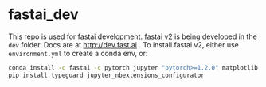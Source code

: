 # fastai_dev

This repo is used for fastai development. fastai v2 is being developed in the `dev` folder. Docs are at http://dev.fast.ai . To install fastai v2, either use `environment.yml` to create a conda env, or:

```bash
conda install -c fastai -c pytorch jupyter "pytorch>=1.2.0" matplotlib pandas requests pyyaml fastprogress pillow
pip install typeguard jupyter_nbextensions_configurator
```
